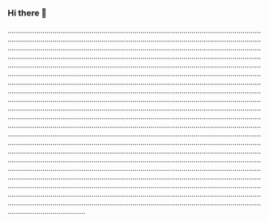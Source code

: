 ### Hi there 👋

..................................................................................................................................................................................................................................................................................................................................................................................................................................................................................................................................................................................................................................................................................................................................................................................................................................................................................................................................................................................................................................................................................................................................................................................................................................................................................................................................................................................................................................................................................................................................................................................................................................................................................................................................................................................................................................................................................................................................................................................................................................................................................................................................................................................................................................................................................................................................................................................................................................................................................................................................................................................................................................................................................................................................................